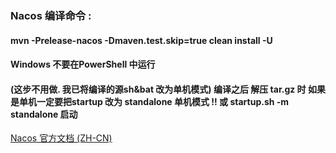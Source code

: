 ### Nacos 编译命令 :    
#### mvn -Prelease-nacos -Dmaven.test.skip=true clean install -U 
#### Windows 不要在PowerShell 中运行

#### (这步不用做. 我已将编译的源sh&bat 改为单机模式) 编译之后 解压 tar.gz 时 如果是单机一定要把startup 改为 standalone 单机模式 !! 或 startup.sh -m standalone 启动
 [Nacos 官方文档 (ZH-CN)](https://nacos.io/zh-cn/docs/what-is-nacos.html)